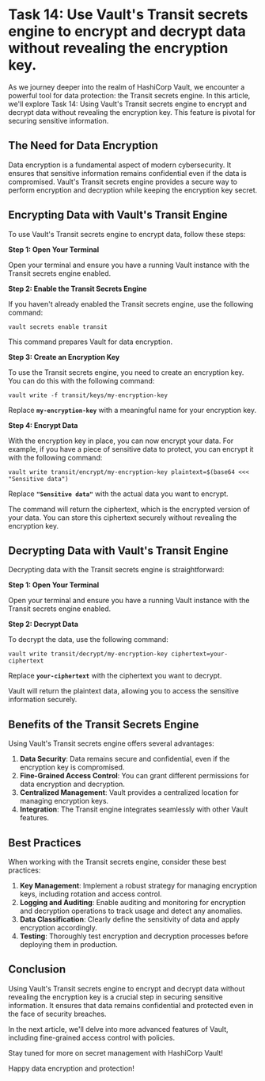 # Task 14: Use Vault's Transit secrets engine to encrypt and decrypt data without revealing the encryption key.

As we journey deeper into the realm of HashiCorp Vault, we encounter a powerful tool for data protection: the Transit secrets engine. In this article, we'll explore Task 14: Using Vault's Transit secrets engine to encrypt and decrypt data without revealing the encryption key. This feature is pivotal for securing sensitive information.

## **The Need for Data Encryption**

Data encryption is a fundamental aspect of modern cybersecurity. It ensures that sensitive information remains confidential even if the data is compromised. Vault's Transit secrets engine provides a secure way to perform encryption and decryption while keeping the encryption key secret.

## **Encrypting Data with Vault's Transit Engine**

To use Vault's Transit secrets engine to encrypt data, follow these steps:

**Step 1: Open Your Terminal**

Open your terminal and ensure you have a running Vault instance with the Transit secrets engine enabled.

**Step 2: Enable the Transit Secrets Engine**

If you haven't already enabled the Transit secrets engine, use the following command:

```
vault secrets enable transit
```

This command prepares Vault for data encryption.

**Step 3: Create an Encryption Key**

To use the Transit secrets engine, you need to create an encryption key. You can do this with the following command:

```
vault write -f transit/keys/my-encryption-key
```

Replace **`my-encryption-key`** with a meaningful name for your encryption key.

**Step 4: Encrypt Data**

With the encryption key in place, you can now encrypt your data. For example, if you have a piece of sensitive data to protect, you can encrypt it with the following command:

```
vault write transit/encrypt/my-encryption-key plaintext=$(base64 <<< "Sensitive data")
```

Replace **`"Sensitive data"`** with the actual data you want to encrypt.

The command will return the ciphertext, which is the encrypted version of your data. You can store this ciphertext securely without revealing the encryption key.

## **Decrypting Data with Vault's Transit Engine**

Decrypting data with the Transit secrets engine is straightforward:

**Step 1: Open Your Terminal**

Open your terminal and ensure you have a running Vault instance with the Transit secrets engine enabled.

**Step 2: Decrypt Data**

To decrypt the data, use the following command:

```
vault write transit/decrypt/my-encryption-key ciphertext=your-ciphertext
```

Replace **`your-ciphertext`** with the ciphertext you want to decrypt.

Vault will return the plaintext data, allowing you to access the sensitive information securely.

## **Benefits of the Transit Secrets Engine**

Using Vault's Transit secrets engine offers several advantages:

1. **Data Security**: Data remains secure and confidential, even if the encryption key is compromised.
2. **Fine-Grained Access Control**: You can grant different permissions for data encryption and decryption.
3. **Centralized Management**: Vault provides a centralized location for managing encryption keys.
4. **Integration**: The Transit engine integrates seamlessly with other Vault features.

## **Best Practices**

When working with the Transit secrets engine, consider these best practices:

1. **Key Management**: Implement a robust strategy for managing encryption keys, including rotation and access control.
2. **Logging and Auditing**: Enable auditing and monitoring for encryption and decryption operations to track usage and detect any anomalies.
3. **Data Classification**: Clearly define the sensitivity of data and apply encryption accordingly.
4. **Testing**: Thoroughly test encryption and decryption processes before deploying them in production.

## **Conclusion**

Using Vault's Transit secrets engine to encrypt and decrypt data without revealing the encryption key is a crucial step in securing sensitive information. It ensures that data remains confidential and protected even in the face of security breaches.

In the next article, we'll delve into more advanced features of Vault, including fine-grained access control with policies.

Stay tuned for more on secret management with HashiCorp Vault!

Happy data encryption and protection!